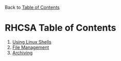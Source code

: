 Back to [Table of Contents](/README.md)

# RHCSA Table of Contents
1. [Using Linux Shells](/RHCSA/01_Using_Linux_Shells.md)
2. [File Management](/RHCSA/02_File_Management.md)
3. [Archiving](/RHCSA/03_Archiving.md)
